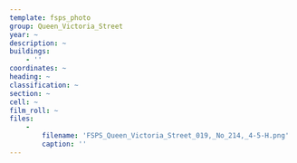 ```yaml
---
template: fsps_photo
group: Queen_Victoria_Street
year: ~
description: ~
buildings:
    - ''
coordinates: ~
heading: ~
classification: ~
section: ~
cell: ~
film_roll: ~
files:
    -
        filename: 'FSPS_Queen_Victoria_Street_019,_No_214,_4-5-H.png'
        caption: ''
---
```

